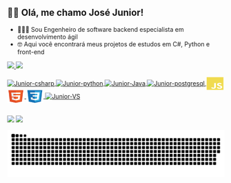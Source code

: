 ## 🖖🏾 Olá, me chamo José Junior!

* 🧑🏾‍💻 Sou Engenheiro de software backend especialista em desenvolvimento ágil
* 🤓 Aqui você encontrará meus projetos de estudos em C#, Python e front-end


<div>
  <a href="https://github.com/JJBrito">
  <img height="140em" src="https://github-readme-stats.vercel.app/api?username=JJBrito&show_icons=true&theme=github_dark&include_all_commits=true&count_private=true"/>
  <img height="140em" src="https://github-readme-stats.vercel.app/api/top-langs/?username=JJBrito&layout=compact&langs_count=7&theme=github_dark"/>
</div>

<div style="display: inline_block"><br>
  <img align="center" alt="Junior-csharp" height="30" width="40" src="https://cdn.jsdelivr.net/gh/devicons/devicon/icons/csharp/csharp-original.svg">  
  <img align="center" alt="Junior-python" height="30" width="40" src="https://cdn.jsdelivr.net/gh/devicons/devicon/icons/python/python-original.svg">  
  <img align="center" alt="Junior-Java" height="30" width="40" src="https://cdn.jsdelivr.net/gh/devicons/devicon/icons/java/java-original.svg"> 
  <img align="center" alt="Junior-postgresql" height="30" width="40" src="https://cdn.jsdelivr.net/gh/devicons/devicon/icons/postgresql/postgresql-original.svg"> 
  <img align="center" alt="Junior-Js" height="30" width="40" src="https://raw.githubusercontent.com/devicons/devicon/master/icons/javascript/javascript-plain.svg">
  <img align="center" alt="Junior-HTML" height="30" width="40" src="https://raw.githubusercontent.com/devicons/devicon/master/icons/html5/html5-original.svg">
  <img align="center" alt="Junior-CSS" height="30" width="40" src="https://raw.githubusercontent.com/devicons/devicon/master/icons/css3/css3-original.svg">
  <img align="center" alt="Junior-VS" height="30" width="40" src="https://cdn.jsdelivr.net/gh/devicons/devicon/icons/visualstudio/visualstudio-plain.svg">
</div>

  ##
  
</div>
</a>
  <a href = "mailto:jzjuniorbrito@gmail.com"><img src="https://img.shields.io/badge/Gmail-D14836?style=for-the-badge&logo=gmail&logoColor=white" target="_blank"></a>
  <a href="https://www.linkedin.com/in/josepbjunior/" target="_blank"><img src="https://img.shields.io/badge/-LinkedIn-%230077B5?style=for-the-badge&logo=linkedin&logoColor=white" target="_blank"></a>   
</div>
  
  ![Snake animation](https://github.com/brisarosatti/brisarosatti/blob/output/github-contribution-grid-snake.svg) 
  
  </div>
</div>
